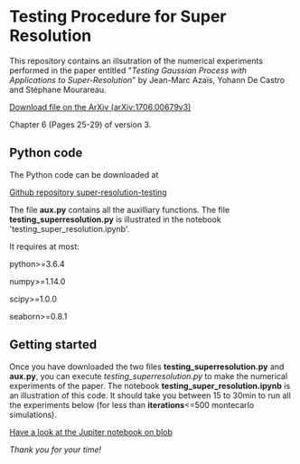 
# Testing Procedure for Super Resolution

This repository contains an illsutration of the numerical experiments performed in the paper entitled
"*Testing Gaussian Process with Applications to Super-Resolution*" by Jean-Marc Azaïs, Yohann De Castro and Stéphane Mourareau.

[Download file on the ArXiv (arXiv:1706.00679v3)](https://arxiv.org/abs/1706.00679v3)

Chapter 6 (Pages 25-29) of version 3.

## Python code

The Python code can be downloaded at 

[Github repository super-resolution-testing](https://github.com/ydecastro/super-resolution-testing)

The file **aux.py** contains all the auxilliary functions. The file **testing_superresolution.py** is illustrated in the notebook 'testing_super_resolution.ipynb'.

It requires at most:

python>=3.6.4

numpy>=1.14.0

scipy>=1.0.0

seaborn>=0.8.1

## Getting started

Once you have downloaded the two files **testing_superresolution.py** and **aux.py**, you can execute *testing_superresolution.py* to make the numerical experiments of the paper. The notebook **testing_super_resolution.ipynb** is an illustration of this code. It should take you between 15 to 30min to run all the experiments below (for less than **iterations**<=500 montecarlo simulations).

[Have a look at the Jupiter notebook on blob](https://github.com/ydecastro/super-resolution-testing/blob/master/super-resolution-testing.ipynb)

*Thank you for your time!*
